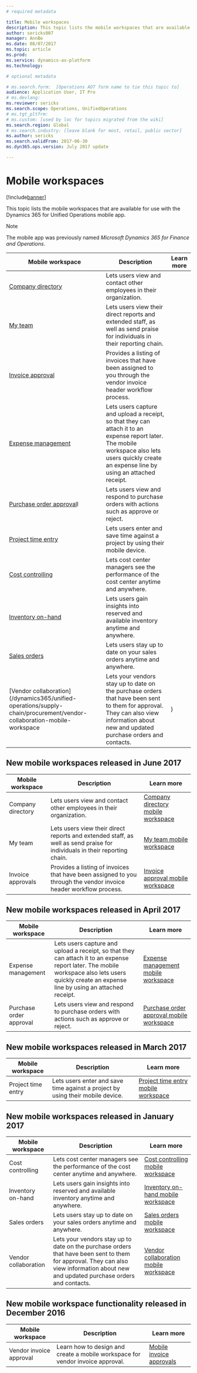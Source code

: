 ```yaml
---
# required metadata

title: Mobile workspaces 
description: This topic lists the mobile workspaces that are available for use.
author: sericks007
manager: AnnBe
ms.date: 08/07/2017
ms.topic: article
ms.prod: 
ms.service: dynamics-ax-platform
ms.technology: 

# optional metadata

# ms.search.form:  [Operations AOT form name to tie this topic to]
audience: Application User, IT Pro
# ms.devlang: 
ms.reviewer: sericks
ms.search.scope: Operations, UnifiedOperations 
# ms.tgt_pltfrm: 
# ms.custom: [used by loc for topics migrated from the wiki]
ms.search.region: Global
# ms.search.industry: [leave blank for most, retail, public sector]
ms.author: sericks
ms.search.validFrom: 2017-06-30 
ms.dyn365.ops.version: July 2017 update 

---
```


# Mobile workspaces

[!include[banner](../includes/banner.md)]

This topic lists the mobile workspaces that are available for use with the Dynamics 365 for Unified Operations mobile app.

> [!NOTE]
> The mobile app was previously named *Microsoft Dynamics 365 for Finance and Operations*.

| Mobile workspace     | Description   | Learn more   |
|----------------------|---------------|--------------|
|[Company directory](company-directory-mobile-workspace.md)| Lets users view and contact other employees in their organization.| |    
|[My team](manager-self-service-mobile-workspace.md)| Lets users view their direct reports and extended staff, as well as send praise for individuals in their reporting chain.| |     
|[Invoice approval](invoice-approval-mobile-workspace.md)| Provides a listing of invoices that have been assigned to you through the vendor invoice header workflow process.|    |
| [Expense management](/dynamics365/unified-operations/financials/expense-management/expense-management-mobile-workspace) | Lets users capture and upload a receipt, so that they can attach it to an expense report later. The mobile workspace also lets users quickly create an expense line by using an attached receipt. |  |
| [Purchase order approval](/dynamics365/unified-operations/supply-chain/procurement/purchase-order-mobile-workspace)l | Lets users view and respond to purchase orders with actions such as approve or reject. |  |
| [Project time entry](/dynamics365/unified-operations/financials/project-management/project-time-entry-mobile-workspace) | Lets users enter and save time against a project by using their mobile device. |  |
| [Cost controlling](/dynamics365/unified-operations/financials/cost-accounting/cost-controlling-mobile-workspace)     | Lets cost center managers see the performance of the cost center anytime and anywhere.                                                                                               |          |
| [Inventory on-hand](/dynamics365/unified-operations/supply-chain/inventory/inventory-on-hand-mobile-workspace)    | Lets users gain insights into reserved and available inventory anytime and anywhere.                                                                                                    |        |
| [Sales orders](/dynamics365/unified-operations/supply-chain/sales-marketing/sales-orders-mobile-workspace)         | Lets users stay up to date on your sales orders anytime and anywhere.                                                                                                                          |                  |
| [Vendor collaboration](/dynamics365/unified-operations/supply-chain/procurement/vendor-collaboration-mobile-workspace | Lets your vendors stay up to date on the purchase orders that have been sent to them for approval. They can also view information about new and updated purchase orders and contacts. | ) |








## New mobile workspaces released in June 2017

| Mobile workspace     | Description   | Learn more   |
|----------------------|---------------|--------------|
|Company directory| Lets users view and contact other employees in their organization.| [Company directory mobile workspace](company-directory-mobile-workspace.md)|    
|My team| Lets users view their direct reports and extended staff, as well as send praise for individuals in their reporting chain.| [My team mobile workspace](manager-self-service-mobile-workspace.md)|     
|Invoice approvals| Provides a listing of invoices that have been assigned to you through the vendor invoice header workflow process.|[Invoice approval mobile workspace](invoice-approval-mobile-workspace.md)    |    

## New mobile workspaces released in April 2017

| Mobile workspace   | Description                                                                                                                                                                                                      | Learn more                                                                                                      |
|--------------------|------------------------------------------------------------------------------------------------------------------------------------------------------------------------------------------------------------------|-----------------------------------------------------------------------------------------------------------------|
| Expense management | Lets users capture and upload a receipt, so that they can attach it to an expense report later. The mobile workspace also lets users quickly create an expense line by using an attached receipt. | [Expense management mobile workspace](/dynamics365/unified-operations/financials/expense-management/expense-management-mobile-workspace) |
| Purchase order approval | Lets users view and respond to purchase orders with actions such as approve or reject. | [Purchase order approval mobile workspace](/dynamics365/unified-operations/supply-chain/procurement/purchase-order-mobile-workspace) |

## New mobile workspaces released in March 2017

| Mobile workspace   | Description                                                                                   | Learn more                                                                                                                                                                              |
|--------------------|-----------------------------------------------------------------------------------------------|-----------------------------------------------------------------------------------------------------------------------------------------------------------------------------------------|
| Project time entry | Lets users enter and save time against a project by using their mobile device. | [Project time entry mobile workspace](/dynamics365/unified-operations/financials/project-management/project-time-entry-mobile-workspace) |

## New mobile workspaces released in January 2017

| Mobile workspace     | Description                                                                                                                                                                         | Learn more                                                                                                                                                        |
|----------------------|-------------------------------------------------------------------------------------------------------------------------------------------------------------------------------------|-------------------------------------------------------------------------------------------------------------------------------------------------------------------|
| Cost controlling     | Lets cost center managers see the performance of the cost center anytime and anywhere.                                                                                               | [Cost controlling mobile workspace](/dynamics365/unified-operations/financials/cost-accounting/cost-controlling-mobile-workspace)         |
| Inventory on-hand    | Lets users gain insights into reserved and available inventory anytime and anywhere.                                                                                                    | [Inventory on-hand mobile workspace](/dynamics365/unified-operations/supply-chain/inventory/inventory-on-hand-mobile-workspace)       |
| Sales orders         | Lets users stay up to date on your sales orders anytime and anywhere.                                                                                                                          | [Sales orders mobile workspace](/dynamics365/unified-operations/supply-chain/sales-marketing/sales-orders-mobile-workspace)                 |
| Vendor collaboration | Lets your vendors stay up to date on the purchase orders that have been sent to them for approval. They can also view information about new and updated purchase orders and contacts. | [Vendor collaboration mobile workspace](/dynamics365/unified-operations/supply-chain/procurement/vendor-collaboration-mobile-workspace) |

## New mobile workspace functionality released in December 2016

| Mobile workspace        | Description                                                                    | Learn more                                                                                                            |
|-------------------------|--------------------------------------------------------------------------------|-----------------------------------------------------------------------------------------------------------------------|
| Vendor invoice approval | Learn how to design and create a mobile workspace for vendor invoice approval. | [Mobile invoice approvals](/dynamics365/unified-operations/financials/accounts-payable/mobile-invoice-approvals) |

